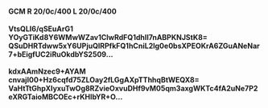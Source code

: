 #### GCM R 20/0c/400 L 20/0c/400
**VtsQLI6/qSEuArG1**<br/>**YOyGTiKd8Y6WMwWZav1ClwRdFQ1dhIl7nABPKNJStK8=**<br/>**QSuDHRTdww5xY6UPjuQlRPfkFQ1hCniL2lg0e0bsXPEOKrA6ZGuANeNar7+bEigfUC2iRuOkdbYS2509...**<br/><br/>
**kdxAAmNzec9+AYAM**<br/>**cnvajl00+Hz6cqfd75ZLOay2fLGgAXpTThhqBtWEQX8=**<br/>**VaHtTtGhpXIyxuTwOg8RZvieOxvuDHf9vM05qm3axgWKTc4fA2uNe7P2eXRGTaioMBCOEc+rKHIbYR+O...**